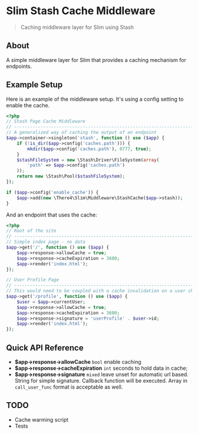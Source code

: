 Slim Stash Cache Middleware
================================================================================
> Caching middleware layer for Slim using Stash

## About

A simple middleware layer for Slim that provides a caching mechanism for
endpoints.

## Example Setup

Here is an example of the middleware setup. It's using a config setting to
enable the cache.

```php
<?php
// Stash Page Cache Middleware
// -----------------------------------------------------------------------------
// A generalized way of caching the output of an endpoint
$app->container->singleton('stash', function () use ($app) {
    if (!is_dir($app->config('caches.path'))) {
        mkdir($app->config('caches.path'), 0777, true);
    }
    $stashFileSystem = new \Stash\Driver\FileSystem(array(
        'path' => $app->config('caches.path')
    ));
    return new \Stash\Pool($stashFileSystem);
});

if ($app->config('enable_cache')) {
    $app->add(new \There4\Slim\Middleware\StashCache($app->stash));
}
```

And an endpoint that uses the cache:

```php
<?php
// Root of the site
// -----------------------------------------------------------------------------
// Simple index page - no data
$app->get('/', function () use ($app) {
    $app->response->allowCache = true;
    $app->response->cacheExpiration = 3600;
    $app->render('index.html');
});

// User Profile Page
// -----------------------------------------------------------------------------
// This would need to be coupled with a cache invalidation on a user change
$app->get('/profile', function () use ($app) {
    $user = $app->currentUser;
    $app->response->allowCache = true;
    $app->response->cacheExpiration = 3600;
    $app->response->signature = 'userProfile' . $user->id;
    $app->render('index.html');
});
```

## Quick API Reference

* __$app->response->allowCache__ `bool` enable caching
* __$app->response->cacheExpiration__ `int` seconds to hold data in cache;
* __$app->response->signature__ `mixed` leave unset for automatic url based. String for simple signature. Callback function will be executed. Array in `call_user_func` format is acceptable as well.


## TODO

* Cache warming script
* Tests

